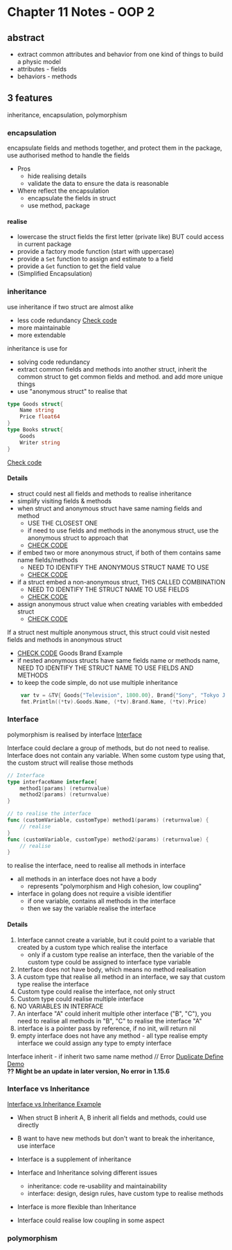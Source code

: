 # Chapter 11 Notes - OOP 2

## abstract

- extract common attributes and behavior from one kind of things to build a physic model
- attributes - fields
- behaviors - methods

## 3 features

inheritance, encapsulation, polymorphism

### encapsulation

encapsulate fields and methods together, and protect them in the package, use authorised method to handle the fields

- Pros
    - hide realising details
    - validate the data to ensure the data is reasonable
- Where reflect the encapsulation
    - encapsulate the fields in struct
    - use method, package

#### realise

- lowercase the struct fields the first letter (private like) BUT could access in current package
- provide a factory mode function (start with uppercase)
- provide a `Set` function to assign and estimate to a field
- provide a `Get` function to get the field value
- (Simplified Encapsulation)

### inheritance

use inheritance if two struct are almost alike

- less code redundancy [Check code](inheritance01/main.go)
- more maintainable
- more extendable

inheritance is use for

- solving code redundancy
- extract common fields and methods into another struct, inherit the common struct to get common fields and method. and
  add more unique things
- use "anonymous struct" to realise that

```go
type Goods struct{
    Name string
    Price float64
}
type Books struct{
    Goods
    Writer string
}
```

[Check code](inheritance02/main.go)

#### Details


- struct could nest all fields and methods to realise inheritance
- simplify visiting fields & methods
- when struct and anonymous struct have same naming fields and method
    - USE THE CLOSEST ONE
    - if need to use fields and methods in the anonymous struct, use the anonymous struct to approach that
    - [CHECK CODE](inheritance03/main.go)
- if embed two or more anonymous struct, if both of them contains same name fields/methods
    - NEED TO IDENTIFY THE ANONYMOUS STRUCT NAME TO USE  
    - [CHECK CODE](inheritance04/main.go)
- if a struct embed a non-anonymous struct, THIS CALLED COMBINATION
    - NEED TO IDENTIFY THE STRUCT NAME TO USE FIELDS  
    - [CHECK CODE](inheritance04/main.go)
- assign anonymous struct value when creating variables with embedded struct
    - [CHECK CODE](inheritance04/main.go)



If a struct nest multiple anonymous struct, this struct could visit nested fields and methods in anonymous struct 
- [CHECK CODE](inheritance04/main.go) Goods Brand Example
- if nested anonymous structs have same fields name or methods name, NEED TO IDENTIFY THE STRUCT NAME TO USE FIELDS AND METHODS
- to keep the code simple, do not use multiple inheritance
    ```go
	 var tv = &TV{ Goods{"Television", 1800.00}, Brand{"Sony", "Tokyo Japan"}}
	 fmt.Println((*tv).Goods.Name, (*tv).Brand.Name, (*tv).Price)
    ```

### Interface

polymorphism is realised by interface
[Interface](interface01/main.go)

Interface could declare a group of methods, but do not need to realise. Interface does not contain any variable.
When some custom type using that, the custom struct will realise those methods

```go
// Interface
type interfaceName interface{
    method1(params) (returnvalue)
    method2(params) (returnvalue)
}

// to realise the interface 
func (customVariable, customType) method1(params) (returnvalue) {
    // realise
}
func (customVariable, customType) method2(params) (returnvalue) {
    // realise
}
```

to realise the interface, need to realise all methods in interface
- all methods in an interface does not have a body 
    - represents "polymorphism and High cohesion, low coupling"
- interface in golang does not require a visible identifier
    - if one variable, contains all methods in the interface
    - then we say the variable realise the interface

#### Details
1. Interface cannot create a variable, but it could point to a variable that created by a custom type which realise the interface   
   - only if a custom type realise an interface, then the variable of the custom type could be assigned to interface type variable
2. Interface does not have body, which means no method realisation
3. A custom type that realise all method in an interface, we say that custom type realise the interface
4. Custom type could realise the interface, not only struct
5. Custom type could realise multiple interface
6. NO VARIABLES IN INTERFACE
7. An interface "A" could inherit multiple other interface ("B", "C"), you need to realise all methods in "B", "C" to realise the interface "A"
8. interface is a pointer pass by reference, if no init, will return nil
9. empty interface does not have any method - all type realise empty interface we could assign any type to empty interface

Interface inherit - if inherit two same name method // Error [Duplicate Define Demo](interface04/main.go)  
**?? Might be an update in later version, No error in 1.15.6**


### Interface vs Inheritance
[Interface vs Inheritance Example](interface_vs_inheritance/main.go)
- When struct B inherit A, B inherit all fields and methods, could use directly
- B want to have new methods but don't want to break the inheritance, use interface
- Interface is a supplement of inheritance

- Interface and Inheritance solving different issues
    - inheritance: code re-usability and maintainability
    - interface: design, design rules, have custom type to realise methods
- Interface is more flexible than Inheritance
- Interface could realise low coupling in some aspect

### polymorphism








